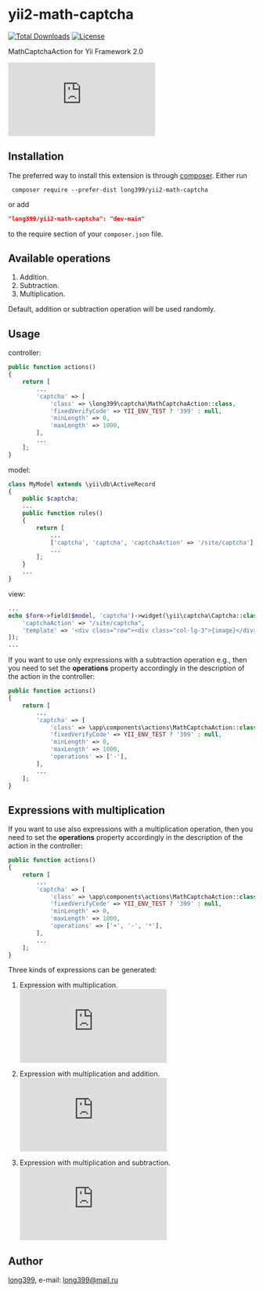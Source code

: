 # yii2-math-captcha

[![Total Downloads](http://poser.pugx.org/long399/yii2-math-captcha/downloads)](https://packagist.org/packages/long399/yii2-math-captcha)
[![License](http://poser.pugx.org/long399/yii2-math-captcha/license)](https://packagist.org/packages/long399/yii2-math-captcha)

MathCaptchaAction for Yii Framework 2.0

![Screenshot](https://www.cyberforum.ru/blog_attachment.php?attachmentid=7084&amp;d=1629088989 "Screenshot")

## Installation
The preferred way to install this extension is through [composer](http://getcomposer.org/download/).
Either run

```
 composer require --prefer-dist long399/yii2-math-captcha
```

or add

```json
"long399/yii2-math-captcha": "dev-main"
```

to the require section of your `composer.json` file.

## Available operations
1) Addition.
2) Subtraction.
3) Multiplication.

Default, addition or subtraction operation will be used randomly.

## Usage
controller:
```php
public function actions()
{
    return [
        ...
        'captcha' => [
            'class' => \long399\captcha\MathCaptchaAction::class,
            'fixedVerifyCode' => YII_ENV_TEST ? '399' : null,
            'minLength' => 0,
            'maxLength' => 1000,
        ],
        ...
    ];
}
```

model:
```php
class MyModel extends \yii\db\ActiveRecord
{
    public $captcha;
    ...
    public function rules()
    {
        return [
            ...
            ['captcha', 'captcha', 'captchaAction' => '/site/captcha'],
            ...
        ];
    }
    ...
}
```

view:
```php
...
echo $form->field($model, 'captcha')->widget(\yii\captcha\Captcha::class, [
    'captchaAction' => "/site/captcha",
    'template' => '<div class="row"><div class="col-lg-3">{image}</div><div class="col-lg-6">{input}</div></div>',
]);
...
```

If you want to use only expressions with a subtraction operation e.g., then you need to set the **operations** property accordingly in the description of the action in the controller:
```php
public function actions()
{
    return [
        ...
        'captcha' => [
            'class' => \app\components\actions\MathCaptchaAction::class,
            'fixedVerifyCode' => YII_ENV_TEST ? '399' : null,
            'minLength' => 0,
            'maxLength' => 1000,
            'operations' => ['-'],
        ],
        ...
    ];
}
```

## Expressions with multiplication
If you want to use also expressions with a multiplication operation, then you need to set the **operations** property accordingly in the description of the action in the controller:
```php
public function actions()
{
    return [
        ...
        'captcha' => [
            'class' => \app\components\actions\MathCaptchaAction::class,
            'fixedVerifyCode' => YII_ENV_TEST ? '399' : null,
            'minLength' => 0,
            'maxLength' => 1000,
            'operations' => ['+', '-', '*'],
        ],
        ...
    ];
}
```

Three kinds of expressions can be generated:
1) Expression with multiplication.
![Screenshot](https://www.cyberforum.ru/blog_attachment.php?attachmentid=7085&amp;d=1629172431 "Expression with multiplication")

2) Expression with multiplication and addition.
![Screenshot](https://www.cyberforum.ru/blog_attachment.php?attachmentid=7086&amp;d=1629172431 "Expression with multiplication and addition")

3) Expression with multiplication and subtraction.
![Screenshot](https://www.cyberforum.ru/blog_attachment.php?attachmentid=7087&amp;d=1629172431 "Expression with multiplication and subtraction")

## Author
[long399](https://github.com/ProkopenkoRoman/), e-mail: [long399@mail.ru](mailto:long399@mail.ru)
